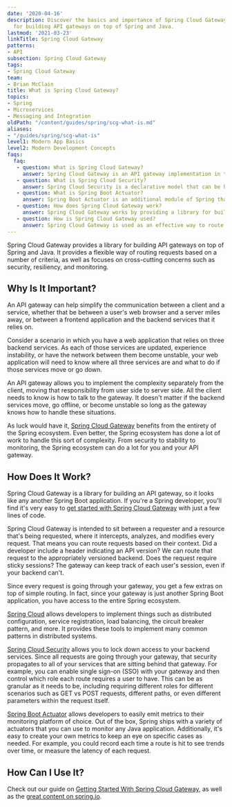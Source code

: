 ```yaml
---
date: '2020-04-16'
description: Discover the basics and importance of Spring Cloud Gateway, a library
  for building API gateways on top of Spring and Java.
lastmod: '2021-03-23'
linkTitle: Spring Cloud Gateway
patterns:
- API
subsection: Spring Cloud Gateway
tags:
- Spring Cloud Gateway
team:
- Brian McClain
title: What is Spring Cloud Gateway?
topics:
- Spring
- Microservices
- Messaging and Integration
oldPath: "/content/guides/spring/scg-what-is.md"
aliases:
- "/guides/spring/scg-what-is"
level1: Modern App Basics
level2: Modern Development Concepts
faqs:
  faq:
   - question: What is Spring Cloud Gateway?
     answer: Spring Cloud Gateway is an API gateway implementation in the Spring ecosystem that provides flexible request routing, security, resiliency, and monitoring.
   - question: What is Spring Cloud Security?
     answer: Spring Cloud Security is a declarative model that can be heavily configured to lock down access to your backend services.
   - question: What is Spring Boot Actuator?
     answer: Spring Boot Actuator is an additional module of Spring that enables users to monitor and manage their applications when they push it to production through the use of actuator endpoints that can be enabled, disabled, or exposed over HTTP or JMX.
   - question: How does Spring Cloud Gateway work?
     answer: Spring Cloud Gateway works by providing a library for building API gateways on top Spring and Java with flexible routing requests based on numerous different criteria. Spring Cloud Gateway intercepts, analyzes, and modifies each of these requests before routing them based on context.
   - question: How is Spring Cloud Gateway used?
     answer: Spring Cloud Gateway is used as an effective way to route modified requests to APIs. Spring Cloud Gateway also focuses on a number of cross-cutting concerns, including security, resiliency, and monitoring.
---
```


Spring Cloud Gateway provides a library for building API gateways on top of Spring and Java. It provides a flexible way of routing requests based on a number of criteria, as well as focuses on cross-cutting concerns such as security, resiliency, and monitoring.

## Why Is It Important? 

An API gateway can help simplify the communication between a client and a service, whether that be between a user's web browser and a server miles away, or between a frontend application and the backend services that it relies on.

Consider a scenario in which you have a web application that relies on three backend services. As each of those services are updated, experience instability, or have the network between them become unstable, your web application will need to know where all three services are and what to do if those services move or go down.

An API gateway allows you to implement the complexity separately from the client, moving that responsibility from user side to server side. All the client needs to know is how to talk to the gateway. It doesn't matter if the backend services move, go offline, or become unstable so long as the gateway knows how to handle these situations.

As luck would have it, [Spring Cloud Gateway](https://tanzu.vmware.com/content/blog/microservices-essentials-getting-started-with-spring-cloud-gateway) benefits from the entirety of the Spring ecosystem. Even better, the Spring ecosystem has done a lot of work to handle this sort of complexity. From security to stability to monitoring, the Spring ecosystem can do a lot for you and your API gateway.

## How Does It Work? 

Spring Cloud Gateway is a library for building an API gateway, so it looks like any another Spring Boot application. If you're a Spring developer, you'll find it's very easy to [get started with Spring Cloud Gateway](../scg-gs) with just a few lines of code.

Spring Cloud Gateway is intended to sit between a requester and a resource that's being requested, where it intercepts, analyzes, and modifies every request. That means you can route requests based on their context. Did a developer include a header indicating an API version? We can route that request to the appropriately versioned backend. Does the request require sticky sessions? The gateway can keep track of each user's session, even if your backend can't.

Since every request is going through your gateway, you get a few extras on top of simple routing. In fact, since your gateway is just another Spring Boot application, you have access to the entire Spring ecosystem. 

[Spring Cloud](https://spring.io/projects/spring-cloud) allows developers to implement things such as distributed configuration, service registration, load balancing, the circuit breaker pattern, and more. It provides these tools to implement many common patterns in distributed systems.

[Spring Cloud Security](https://cloud.spring.io/spring-cloud-security) allows you to lock down access to your backend services. Since all requests are going through your gateway, that security propagates to all of your services that are sitting behind that gateway. For example, you can enable single sign-on (SSO) with your gateway and then control which role each route requires a user to have. This can be as granular as it needs to be, including requiring different roles for different scenarios such as GET vs POST requests, different paths, or even different parameters within the request itself.

[Spring Boot Actuator](https://docs.spring.io/spring-boot/docs/current/reference/html/production-ready-features.html) allows developers to easily emit metrics to their monitoring platform of choice. Out of the box, Spring ships with a variety of actuators that you can use to monitor any Java application. Additionally, it's easy to create your own metrics to keep an eye on specific cases as needed. For example, you could record each time a route is hit to see trends over time, or measure the latency of each request.

## How Can I Use It?

Check out our guide on [Getting Started With Spring Cloud Gateway](../scg-gs), as well as the [great content on spring.io](https://spring.io/projects/spring-cloud-gateway).